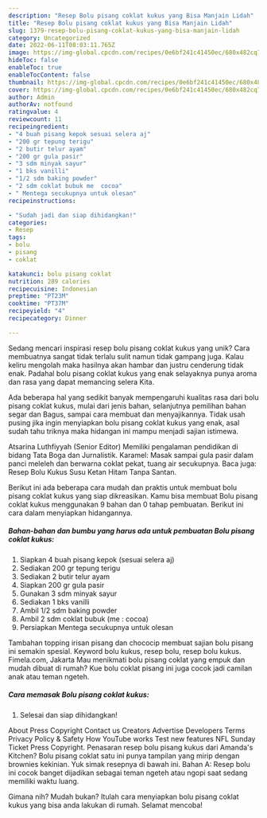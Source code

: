 ```yaml
---
description: "Resep Bolu pisang coklat kukus yang Bisa Manjain Lidah"
title: "Resep Bolu pisang coklat kukus yang Bisa Manjain Lidah"
slug: 1379-resep-bolu-pisang-coklat-kukus-yang-bisa-manjain-lidah
category: Uncategorized
date: 2022-06-11T08:03:11.765Z
image: https://img-global.cpcdn.com/recipes/0e6bf241c41450ec/680x482cq70/bolu-pisang-coklat-kukus-foto-resep-utama.jpg
hideToc: false
enableToc: true
enableTocContent: false
thumbnail: https://img-global.cpcdn.com/recipes/0e6bf241c41450ec/680x482cq70/bolu-pisang-coklat-kukus-foto-resep-utama.jpg
cover: https://img-global.cpcdn.com/recipes/0e6bf241c41450ec/680x482cq70/bolu-pisang-coklat-kukus-foto-resep-utama.jpg
author: Admin
authorAv: notfound
ratingvalue: 4
reviewcount: 11
recipeingredient:
- "4 buah pisang kepok sesuai selera aj"
- "200 gr tepung terigu"
- "2 butir telur ayam"
- "200 gr gula pasir"
- "3 sdm minyak sayur"
- "1 bks vanilli"
- "1/2 sdm baking powder"
- "2 sdm coklat bubuk me  cocoa"
- " Mentega secukupnya untuk olesan"
recipeinstructions:

- "Sudah jadi dan siap dihidangkan!"
categories:
- Resep
tags:
- bolu
- pisang
- coklat

katakunci: bolu pisang coklat 
nutrition: 289 calories
recipecuisine: Indonesian
preptime: "PT23M"
cooktime: "PT37M"
recipeyield: "4"
recipecategory: Dinner

---
```





Sedang mencari inspirasi resep bolu pisang coklat kukus yang unik? Cara membuatnya sangat tidak terlalu sulit namun tidak gampang juga. Kalau keliru mengolah maka hasilnya akan hambar dan justru cenderung tidak enak. Padahal bolu pisang coklat kukus yang enak selayaknya punya aroma dan rasa yang dapat memancing selera Kita.





Ada beberapa hal yang sedikit banyak mempengaruhi kualitas rasa dari bolu pisang coklat kukus, mulai dari jenis bahan, selanjutnya pemilihan bahan segar dan Bagus, sampai cara membuat dan menyajikannya. Tidak usah pusing jika ingin menyiapkan bolu pisang coklat kukus yang enak,      asal sudah tahu triknya maka hidangan ini mampu menjadi sajian istimewa.














Atsarina Luthfiyyah (Senior Editor) Memiliki pengalaman pendidikan di bidang Tata Boga dan Jurnalistik. Karamel: Masak sampai gula pasir dalam panci meleleh dan berwarna coklat pekat, tuang air secukupnya. Baca juga: Resep Bolu Kukus Susu Ketan Hitam Tanpa Santan.






Berikut ini ada beberapa cara mudah dan praktis untuk membuat bolu pisang coklat kukus yang siap dikreasikan. Kamu bisa membuat Bolu pisang coklat kukus menggunakan 9 bahan dan 0 tahap pembuatan. Berikut ini cara dalam menyiapkan hidangannya.

<!--inarticleads1-->

##### Bahan-bahan dan bumbu yang harus ada untuk pembuatan Bolu pisang coklat kukus:

1. Siapkan 4 buah pisang kepok (sesuai selera aj)
1. Sediakan 200 gr tepung terigu
1. Sediakan 2 butir telur ayam
1. Siapkan 200 gr gula pasir
1. Gunakan 3 sdm minyak sayur
1. Sediakan 1 bks vanilli
1. Ambil 1/2 sdm baking powder
1. Ambil 2 sdm coklat bubuk (me : cocoa)
1. Persiapkan  Mentega secukupnya untuk olesan


Tambahan topping irisan pisang dan chococip membuat sajian bolu pisang ini semakin spesial. Keyword bolu kukus, resep bolu, resep bolu kukus. Fimela.com, Jakarta Mau menikmati bolu pisang coklat yang empuk dan mudah dibuat di rumah? Kue bolu coklat pisang ini juga cocok jadi camilan anak atau teman ngeteh. 

<!--inarticleads2-->

##### Cara memasak Bolu pisang coklat kukus:


1. Selesai dan siap dihidangkan!

About Press Copyright Contact us Creators Advertise Developers Terms Privacy Policy &amp; Safety How YouTube works Test new features NFL Sunday Ticket Press Copyright. Penasaran resep bolu pisang kukus dari Amanda&#39;s Kitchen? Bolu pisang coklat satu ini punya tampilan yang mirip dengan brownies kekinian. Yuk simak resepnya di bawah ini. Bahan A: Resep bolu ini cocok banget dijadikan sebagai teman ngeteh atau ngopi saat sedang memiliki waktu luang. 

Gimana nih? Mudah bukan? Itulah cara menyiapkan bolu pisang coklat kukus yang bisa anda lakukan di rumah. Selamat mencoba!
